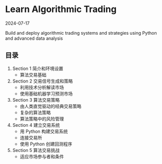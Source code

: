 # Learn Algorithmic Trading

2024-07-17

Build and deploy algorithmic trading systems and strategies using Python and advanced data analysis

## 目录

1. Section 1 简介和环境设置
    - 算法交易基础
2. Section 2 交易信号生成和策略
    - 利用技术分析解读市场
    - 使用基础机器学习预测市场
3. Section 3 算法交易策略
    - 由人类直觉驱动的经典交易策略
    - 复杂的算法策略
    - 算法策略中的风险管理
4. Section 4 建立交易系统
    - ⽤ Python 构建交易系统
    - 连接交易所
    - 使用 Python 创建回测程序
5. Section 5 算法交易挑战
    - 适应市场参与者和条件
